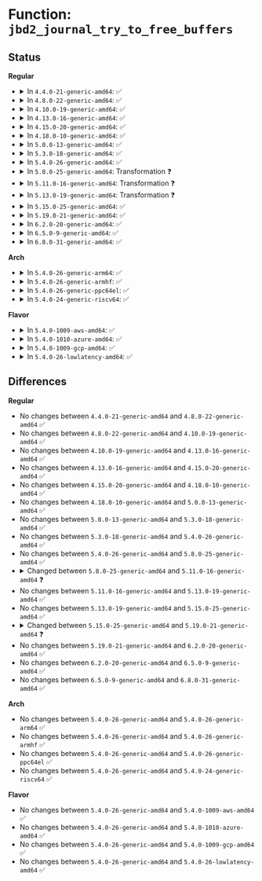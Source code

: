 # Function: <code>jbd2_journal_try_to_free_buffers</code>

## Status
<b>Regular</b>
<ul>
<li>
<details>
<summary>In <code>4.4.0-21-generic-amd64</code>: ✅</summary>

```c
int jbd2_journal_try_to_free_buffers(journal_t * journal, struct page * page, gfp_t gfp_mask)
```

```json
{
  "name": "jbd2_journal_try_to_free_buffers",
  "collision_type": "Unique Global",
  "inline_type": "No",
  "funcs": [
    {
      "addr": 18446744071581893008,
      "name": "jbd2_journal_try_to_free_buffers",
      "external": true,
      "loc": "fs/jbd2/transaction.c:1977",
      "file": "fs/jbd2/transaction.c",
      "inline": "seen, unknown",
      "caller_inline": [],
      "caller_func": [
        "fs/ext4/inode.c:ext4_releasepage",
        "fs/ext4/super.c:bdev_try_to_free_page"
      ]
    }
  ],
  "symbols": [
    {
      "addr": 18446744071581893008,
      "name": "jbd2_journal_try_to_free_buffers",
      "section": ".text",
      "bind": "STB_GLOBAL",
      "size": 259
    }
  ]
}
```
</details>
</li>
<li>
<details>
<summary>In <code>4.8.0-22-generic-amd64</code>: ✅</summary>

```c
int jbd2_journal_try_to_free_buffers(journal_t * journal, struct page * page, gfp_t gfp_mask)
```

```json
{
  "name": "jbd2_journal_try_to_free_buffers",
  "collision_type": "Unique Global",
  "inline_type": "No",
  "funcs": [
    {
      "addr": 18446744071582080544,
      "name": "jbd2_journal_try_to_free_buffers",
      "external": true,
      "loc": "fs/jbd2/transaction.c:1962",
      "file": "fs/jbd2/transaction.c",
      "inline": "seen, unknown",
      "caller_inline": [],
      "caller_func": [
        "fs/ext4/inode.c:ext4_releasepage",
        "fs/ext4/super.c:bdev_try_to_free_page"
      ]
    }
  ],
  "symbols": [
    {
      "addr": 18446744071582080544,
      "name": "jbd2_journal_try_to_free_buffers",
      "section": ".text",
      "bind": "STB_GLOBAL",
      "size": 267
    }
  ]
}
```
</details>
</li>
<li>
<details>
<summary>In <code>4.10.0-19-generic-amd64</code>: ✅</summary>

```c
int jbd2_journal_try_to_free_buffers(journal_t * journal, struct page * page, gfp_t gfp_mask)
```

```json
{
  "name": "jbd2_journal_try_to_free_buffers",
  "collision_type": "Unique Global",
  "inline_type": "No",
  "funcs": [
    {
      "addr": 18446744071582170640,
      "name": "jbd2_journal_try_to_free_buffers",
      "external": true,
      "loc": "fs/jbd2/transaction.c:1967",
      "file": "fs/jbd2/transaction.c",
      "inline": "seen, unknown",
      "caller_inline": [],
      "caller_func": [
        "fs/ext4/inode.c:ext4_releasepage",
        "fs/ext4/super.c:bdev_try_to_free_page"
      ]
    }
  ],
  "symbols": [
    {
      "addr": 18446744071582170640,
      "name": "jbd2_journal_try_to_free_buffers",
      "section": ".text",
      "bind": "STB_GLOBAL",
      "size": 267
    }
  ]
}
```
</details>
</li>
<li>
<details>
<summary>In <code>4.13.0-16-generic-amd64</code>: ✅</summary>

```c
int jbd2_journal_try_to_free_buffers(journal_t * journal, struct page * page, gfp_t gfp_mask)
```

```json
{
  "name": "jbd2_journal_try_to_free_buffers",
  "collision_type": "Unique Global",
  "inline_type": "No",
  "funcs": [
    {
      "addr": 18446744071582257168,
      "name": "jbd2_journal_try_to_free_buffers",
      "external": true,
      "loc": "fs/jbd2/transaction.c:1985",
      "file": "fs/jbd2/transaction.c",
      "inline": "seen, unknown",
      "caller_inline": [],
      "caller_func": [
        "fs/ext4/inode.c:ext4_releasepage",
        "fs/ext4/super.c:bdev_try_to_free_page"
      ]
    }
  ],
  "symbols": [
    {
      "addr": 18446744071582257168,
      "name": "jbd2_journal_try_to_free_buffers",
      "section": ".text",
      "bind": "STB_GLOBAL",
      "size": 270
    }
  ]
}
```
</details>
</li>
<li>
<details>
<summary>In <code>4.15.0-20-generic-amd64</code>: ✅</summary>

```c
int jbd2_journal_try_to_free_buffers(journal_t * journal, struct page * page, gfp_t gfp_mask)
```

```json
{
  "name": "jbd2_journal_try_to_free_buffers",
  "collision_type": "Unique Global",
  "inline_type": "No",
  "funcs": [
    {
      "addr": 18446744071582406192,
      "name": "jbd2_journal_try_to_free_buffers",
      "external": true,
      "loc": "fs/jbd2/transaction.c:1988",
      "file": "fs/jbd2/transaction.c",
      "inline": "seen, unknown",
      "caller_inline": [],
      "caller_func": [
        "fs/ext4/inode.c:ext4_releasepage",
        "fs/ext4/super.c:bdev_try_to_free_page"
      ]
    }
  ],
  "symbols": [
    {
      "addr": 18446744071582406192,
      "name": "jbd2_journal_try_to_free_buffers",
      "section": ".text",
      "bind": "STB_GLOBAL",
      "size": 270
    }
  ]
}
```
</details>
</li>
<li>
<details>
<summary>In <code>4.18.0-10-generic-amd64</code>: ✅</summary>

```c
int jbd2_journal_try_to_free_buffers(journal_t * journal, struct page * page, gfp_t gfp_mask)
```

```json
{
  "name": "jbd2_journal_try_to_free_buffers",
  "collision_type": "Unique Global",
  "inline_type": "No",
  "funcs": [
    {
      "addr": 18446744071582596512,
      "name": "jbd2_journal_try_to_free_buffers",
      "external": true,
      "loc": "fs/jbd2/transaction.c:1991",
      "file": "fs/jbd2/transaction.c",
      "inline": "seen, unknown",
      "caller_inline": [],
      "caller_func": [
        "fs/ext4/inode.c:ext4_releasepage",
        "fs/ext4/super.c:bdev_try_to_free_page"
      ]
    }
  ],
  "symbols": [
    {
      "addr": 18446744071582596512,
      "name": "jbd2_journal_try_to_free_buffers",
      "section": ".text",
      "bind": "STB_GLOBAL",
      "size": 275
    }
  ]
}
```
</details>
</li>
<li>
<details>
<summary>In <code>5.0.0-13-generic-amd64</code>: ✅</summary>

```c
int jbd2_journal_try_to_free_buffers(journal_t * journal, struct page * page, gfp_t gfp_mask)
```

```json
{
  "name": "jbd2_journal_try_to_free_buffers",
  "collision_type": "Unique Global",
  "inline_type": "No",
  "funcs": [
    {
      "addr": 18446744071582698176,
      "name": "jbd2_journal_try_to_free_buffers",
      "external": true,
      "loc": "fs/jbd2/transaction.c:2031",
      "file": "fs/jbd2/transaction.c",
      "inline": "seen, unknown",
      "caller_inline": [],
      "caller_func": [
        "fs/ext4/inode.c:ext4_releasepage",
        "fs/ext4/super.c:bdev_try_to_free_page"
      ]
    }
  ],
  "symbols": [
    {
      "addr": 18446744071582698176,
      "name": "jbd2_journal_try_to_free_buffers",
      "section": ".text",
      "bind": "STB_GLOBAL",
      "size": 275
    }
  ]
}
```
</details>
</li>
<li>
<details>
<summary>In <code>5.3.0-18-generic-amd64</code>: ✅</summary>

```c
int jbd2_journal_try_to_free_buffers(journal_t * journal, struct page * page, gfp_t gfp_mask)
```

```json
{
  "name": "jbd2_journal_try_to_free_buffers",
  "collision_type": "Unique Global",
  "inline_type": "No",
  "funcs": [
    {
      "addr": 18446744071582870816,
      "name": "jbd2_journal_try_to_free_buffers",
      "external": true,
      "loc": "fs/jbd2/transaction.c:2065",
      "file": "fs/jbd2/transaction.c",
      "inline": "seen, unknown",
      "caller_inline": [],
      "caller_func": [
        "fs/ext4/inode.c:ext4_releasepage",
        "fs/ext4/super.c:bdev_try_to_free_page"
      ]
    }
  ],
  "symbols": [
    {
      "addr": 18446744071582870816,
      "name": "jbd2_journal_try_to_free_buffers",
      "section": ".text",
      "bind": "STB_GLOBAL",
      "size": 275
    }
  ]
}
```
</details>
</li>
<li>
<details>
<summary>In <code>5.4.0-26-generic-amd64</code>: ✅</summary>

```c
int jbd2_journal_try_to_free_buffers(journal_t * journal, struct page * page, gfp_t gfp_mask)
```

```json
{
  "name": "jbd2_journal_try_to_free_buffers",
  "collision_type": "Unique Global",
  "inline_type": "No",
  "funcs": [
    {
      "addr": 18446744071582977552,
      "name": "jbd2_journal_try_to_free_buffers",
      "external": true,
      "loc": "fs/jbd2/transaction.c:2072",
      "file": "fs/jbd2/transaction.c",
      "inline": "seen, unknown",
      "caller_inline": [],
      "caller_func": [
        "fs/ext4/inode.c:ext4_releasepage",
        "fs/ext4/super.c:bdev_try_to_free_page"
      ]
    }
  ],
  "symbols": [
    {
      "addr": 18446744071582977552,
      "name": "jbd2_journal_try_to_free_buffers",
      "section": ".text",
      "bind": "STB_GLOBAL",
      "size": 275
    }
  ]
}
```
</details>
</li>
<li>
<details>
<summary>In <code>5.8.0-25-generic-amd64</code>: Transformation ❓</summary>

```c
int jbd2_journal_try_to_free_buffers(journal_t * journal, struct page * page, gfp_t gfp_mask)
```

```json
{
  "name": "jbd2_journal_try_to_free_buffers",
  "collision_type": "Unique Global",
  "inline_type": "No",
  "funcs": [
    {
      "addr": 0,
      "name": "jbd2_journal_try_to_free_buffers",
      "external": true,
      "loc": "fs/jbd2/transaction.c:2118",
      "file": "fs/jbd2/transaction.c",
      "inline": "seen, unknown",
      "caller_inline": [],
      "caller_func": [
        "fs/ext4/inode.c:ext4_releasepage",
        "fs/ext4/super.c:bdev_try_to_free_page"
      ]
    }
  ],
  "symbols": [
    {
      "addr": 18446744071583299567,
      "name": "jbd2_journal_try_to_free_buffers.cold",
      "section": ".text",
      "bind": "STB_LOCAL",
      "size": 24
    },
    {
      "addr": 18446744071583294128,
      "name": "jbd2_journal_try_to_free_buffers",
      "section": ".text",
      "bind": "STB_GLOBAL",
      "size": 337
    }
  ]
}
```
</details>
</li>
<li>
<details>
<summary>In <code>5.11.0-16-generic-amd64</code>: Transformation ❓</summary>

```c
int jbd2_journal_try_to_free_buffers(journal_t * journal, struct page * page)
```

```json
{
  "name": "jbd2_journal_try_to_free_buffers",
  "collision_type": "Unique Global",
  "inline_type": "No",
  "funcs": [
    {
      "addr": 0,
      "name": "jbd2_journal_try_to_free_buffers",
      "external": true,
      "loc": "fs/jbd2/transaction.c:2117",
      "file": "fs/jbd2/transaction.c",
      "inline": "seen, unknown",
      "caller_inline": [],
      "caller_func": [
        "fs/ext4/inode.c:ext4_releasepage",
        "fs/ext4/super.c:bdev_try_to_free_page"
      ]
    }
  ],
  "symbols": [
    {
      "addr": 18446744071591349139,
      "name": "jbd2_journal_try_to_free_buffers.cold",
      "section": ".text",
      "bind": "STB_LOCAL",
      "size": 24
    },
    {
      "addr": 18446744071583409488,
      "name": "jbd2_journal_try_to_free_buffers",
      "section": ".text",
      "bind": "STB_GLOBAL",
      "size": 337
    }
  ]
}
```
</details>
</li>
<li>
<details>
<summary>In <code>5.13.0-19-generic-amd64</code>: Transformation ❓</summary>

```c
int jbd2_journal_try_to_free_buffers(journal_t * journal, struct page * page)
```

```json
{
  "name": "jbd2_journal_try_to_free_buffers",
  "collision_type": "Unique Global",
  "inline_type": "No",
  "funcs": [
    {
      "addr": 0,
      "name": "jbd2_journal_try_to_free_buffers",
      "external": true,
      "loc": "fs/jbd2/transaction.c:2122",
      "file": "fs/jbd2/transaction.c",
      "inline": "seen, unknown",
      "caller_inline": [],
      "caller_func": [
        "fs/ext4/inode.c:ext4_releasepage",
        "fs/ext4/super.c:bdev_try_to_free_page"
      ]
    }
  ],
  "symbols": [
    {
      "addr": 18446744071591291928,
      "name": "jbd2_journal_try_to_free_buffers.cold",
      "section": ".text",
      "bind": "STB_LOCAL",
      "size": 24
    },
    {
      "addr": 18446744071583432176,
      "name": "jbd2_journal_try_to_free_buffers",
      "section": ".text",
      "bind": "STB_GLOBAL",
      "size": 337
    }
  ]
}
```
</details>
</li>
<li>
<details>
<summary>In <code>5.15.0-25-generic-amd64</code>: ✅</summary>

```c
int jbd2_journal_try_to_free_buffers(journal_t * journal, struct page * page)
```

```json
{
  "name": "jbd2_journal_try_to_free_buffers",
  "collision_type": "Unique Global",
  "inline_type": "No",
  "funcs": [
    {
      "addr": 18446744071583781552,
      "name": "jbd2_journal_try_to_free_buffers",
      "external": true,
      "loc": "fs/jbd2/transaction.c:2139",
      "file": "fs/jbd2/transaction.c",
      "inline": "seen, unknown",
      "caller_inline": [],
      "caller_func": [
        "fs/ext4/inode.c:ext4_releasepage"
      ]
    }
  ],
  "symbols": [
    {
      "addr": 18446744071583781552,
      "name": "jbd2_journal_try_to_free_buffers",
      "section": ".text",
      "bind": "STB_GLOBAL",
      "size": 276
    }
  ]
}
```
</details>
</li>
<li>
<details>
<summary>In <code>5.19.0-21-generic-amd64</code>: ✅</summary>

```c
bool jbd2_journal_try_to_free_buffers(journal_t * journal, struct folio * folio)
```

```json
{
  "name": "jbd2_journal_try_to_free_buffers",
  "collision_type": "Unique Global",
  "inline_type": "No",
  "funcs": [
    {
      "addr": 18446744071584345088,
      "name": "jbd2_journal_try_to_free_buffers",
      "external": true,
      "loc": "fs/jbd2/transaction.c:2158",
      "file": "fs/jbd2/transaction.c",
      "inline": "seen, unknown",
      "caller_inline": [],
      "caller_func": [
        "fs/ext4/inode.c:ext4_release_folio"
      ]
    }
  ],
  "symbols": [
    {
      "addr": 18446744071584345088,
      "name": "jbd2_journal_try_to_free_buffers",
      "section": ".text",
      "bind": "STB_GLOBAL",
      "size": 265
    }
  ]
}
```
</details>
</li>
<li>
<details>
<summary>In <code>6.2.0-20-generic-amd64</code>: ✅</summary>

```c
bool jbd2_journal_try_to_free_buffers(journal_t * journal, struct folio * folio)
```

```json
{
  "name": "jbd2_journal_try_to_free_buffers",
  "collision_type": "Unique Global",
  "inline_type": "No",
  "funcs": [
    {
      "addr": 18446744071584994752,
      "name": "jbd2_journal_try_to_free_buffers",
      "external": true,
      "loc": "fs/jbd2/transaction.c:2166",
      "file": "fs/jbd2/transaction.c",
      "inline": "seen, unknown",
      "caller_inline": [],
      "caller_func": [
        "fs/ext4/inode.c:ext4_release_folio"
      ]
    }
  ],
  "symbols": [
    {
      "addr": 18446744071584994752,
      "name": "jbd2_journal_try_to_free_buffers",
      "section": ".text",
      "bind": "STB_GLOBAL",
      "size": 294
    }
  ]
}
```
</details>
</li>
<li>
<details>
<summary>In <code>6.5.0-9-generic-amd64</code>: ✅</summary>

```c
bool jbd2_journal_try_to_free_buffers(journal_t * journal, struct folio * folio)
```

```json
{
  "name": "jbd2_journal_try_to_free_buffers",
  "collision_type": "Unique Global",
  "inline_type": "No",
  "funcs": [
    {
      "addr": 18446744071585222752,
      "name": "jbd2_journal_try_to_free_buffers",
      "external": true,
      "loc": "fs/jbd2/transaction.c:2136",
      "file": "fs/jbd2/transaction.c",
      "inline": "seen, unknown",
      "caller_inline": [],
      "caller_func": [
        "fs/ext4/inode.c:ext4_release_folio"
      ]
    }
  ],
  "symbols": [
    {
      "addr": 18446744071585222752,
      "name": "jbd2_journal_try_to_free_buffers",
      "section": ".text",
      "bind": "STB_GLOBAL",
      "size": 239
    }
  ]
}
```
</details>
</li>
<li>
<details>
<summary>In <code>6.8.0-31-generic-amd64</code>: ✅</summary>

```c
bool jbd2_journal_try_to_free_buffers(journal_t * journal, struct folio * folio)
```

```json
{
  "name": "jbd2_journal_try_to_free_buffers",
  "collision_type": "Unique Global",
  "inline_type": "No",
  "funcs": [
    {
      "addr": 18446744071585455696,
      "name": "jbd2_journal_try_to_free_buffers",
      "external": true,
      "loc": "fs/jbd2/transaction.c:2146",
      "file": "fs/jbd2/transaction.c",
      "inline": "seen, unknown",
      "caller_inline": [],
      "caller_func": [
        "fs/ext4/inode.c:ext4_release_folio"
      ]
    }
  ],
  "symbols": [
    {
      "addr": 18446744071585455696,
      "name": "jbd2_journal_try_to_free_buffers",
      "section": ".text",
      "bind": "STB_GLOBAL",
      "size": 239
    }
  ]
}
```
</details>
</li>
</ul>
<b>Arch</b>
<ul>
<li>
<details>
<summary>In <code>5.4.0-26-generic-arm64</code>: ✅</summary>

```c
int jbd2_journal_try_to_free_buffers(journal_t * journal, struct page * page, gfp_t gfp_mask)
```

```json
{
  "name": "jbd2_journal_try_to_free_buffers",
  "collision_type": "Unique Global",
  "inline_type": "No",
  "funcs": [
    {
      "addr": 18446603336494656360,
      "name": "jbd2_journal_try_to_free_buffers",
      "external": true,
      "loc": "fs/jbd2/transaction.c:2072",
      "file": "fs/jbd2/transaction.c",
      "inline": "seen, unknown",
      "caller_inline": [],
      "caller_func": [
        "fs/ext4/inode.c:ext4_releasepage",
        "fs/ext4/super.c:bdev_try_to_free_page"
      ]
    }
  ],
  "symbols": [
    {
      "addr": 18446603336494656360,
      "name": "jbd2_journal_try_to_free_buffers",
      "section": ".text",
      "bind": "STB_GLOBAL",
      "size": 456
    }
  ]
}
```
</details>
</li>
<li>
<details>
<summary>In <code>5.4.0-26-generic-armhf</code>: ✅</summary>

```c
int jbd2_journal_try_to_free_buffers(journal_t * journal, struct page * page, gfp_t gfp_mask)
```

```json
{
  "name": "jbd2_journal_try_to_free_buffers",
  "collision_type": "Unique Global",
  "inline_type": "No",
  "funcs": [
    {
      "addr": 3228099964,
      "name": "jbd2_journal_try_to_free_buffers",
      "external": true,
      "loc": "fs/jbd2/transaction.c:2072",
      "file": "fs/jbd2/transaction.c",
      "inline": "seen, unknown",
      "caller_inline": [],
      "caller_func": [
        "fs/ext4/inode.c:ext4_releasepage",
        "fs/ext4/super.c:bdev_try_to_free_page"
      ]
    }
  ],
  "symbols": [
    {
      "addr": 3228099964,
      "name": "jbd2_journal_try_to_free_buffers",
      "section": ".text",
      "bind": "STB_GLOBAL",
      "size": 460
    }
  ]
}
```
</details>
</li>
<li>
<details>
<summary>In <code>5.4.0-26-generic-ppc64el</code>: ✅</summary>

```c
int jbd2_journal_try_to_free_buffers(journal_t * journal, struct page * page, gfp_t gfp_mask)
```

```json
{
  "name": "jbd2_journal_try_to_free_buffers",
  "collision_type": "Unique Global",
  "inline_type": "No",
  "funcs": [
    {
      "addr": 13835058055288470112,
      "name": "jbd2_journal_try_to_free_buffers",
      "external": true,
      "loc": "fs/jbd2/transaction.c:2072",
      "file": "fs/jbd2/transaction.c",
      "inline": "seen, unknown",
      "caller_inline": [],
      "caller_func": [
        "fs/ext4/inode.c:ext4_releasepage",
        "fs/ext4/super.c:bdev_try_to_free_page"
      ]
    }
  ],
  "symbols": [
    {
      "addr": 13835058055288470112,
      "name": "jbd2_journal_try_to_free_buffers",
      "section": ".text",
      "bind": "STB_GLOBAL",
      "size": 608
    }
  ]
}
```
</details>
</li>
<li>
<details>
<summary>In <code>5.4.0-24-generic-riscv64</code>: ✅</summary>

```c
int jbd2_journal_try_to_free_buffers(journal_t * journal, struct page * page, gfp_t gfp_mask)
```

```json
{
  "name": "jbd2_journal_try_to_free_buffers",
  "collision_type": "Unique Global",
  "inline_type": "No",
  "funcs": [
    {
      "addr": 18446743936274021358,
      "name": "jbd2_journal_try_to_free_buffers",
      "external": true,
      "loc": "fs/jbd2/transaction.c:2072",
      "file": "fs/jbd2/transaction.c",
      "inline": "seen, unknown",
      "caller_inline": [],
      "caller_func": [
        "fs/ext4/inode.c:ext4_releasepage",
        "fs/ext4/super.c:bdev_try_to_free_page"
      ]
    }
  ],
  "symbols": [
    {
      "addr": 18446743936274021358,
      "name": "jbd2_journal_try_to_free_buffers",
      "section": ".text",
      "bind": "STB_GLOBAL",
      "size": 392
    }
  ]
}
```
</details>
</li>
</ul>
<b>Flavor</b>
<ul>
<li>
<details>
<summary>In <code>5.4.0-1009-aws-amd64</code>: ✅</summary>

```c
int jbd2_journal_try_to_free_buffers(journal_t * journal, struct page * page, gfp_t gfp_mask)
```

```json
{
  "name": "jbd2_journal_try_to_free_buffers",
  "collision_type": "Unique Global",
  "inline_type": "No",
  "funcs": [
    {
      "addr": 18446744071582946288,
      "name": "jbd2_journal_try_to_free_buffers",
      "external": true,
      "loc": "fs/jbd2/transaction.c:2072",
      "file": "fs/jbd2/transaction.c",
      "inline": "seen, unknown",
      "caller_inline": [],
      "caller_func": [
        "fs/ext4/inode.c:ext4_releasepage",
        "fs/ext4/super.c:bdev_try_to_free_page"
      ]
    }
  ],
  "symbols": [
    {
      "addr": 18446744071582946288,
      "name": "jbd2_journal_try_to_free_buffers",
      "section": ".text",
      "bind": "STB_GLOBAL",
      "size": 275
    }
  ]
}
```
</details>
</li>
<li>
<details>
<summary>In <code>5.4.0-1010-azure-amd64</code>: ✅</summary>

```c
int jbd2_journal_try_to_free_buffers(journal_t * journal, struct page * page, gfp_t gfp_mask)
```

```json
{
  "name": "jbd2_journal_try_to_free_buffers",
  "collision_type": "Unique Global",
  "inline_type": "No",
  "funcs": [
    {
      "addr": 18446744071582883440,
      "name": "jbd2_journal_try_to_free_buffers",
      "external": true,
      "loc": "fs/jbd2/transaction.c:2072",
      "file": "fs/jbd2/transaction.c",
      "inline": "seen, unknown",
      "caller_inline": [],
      "caller_func": [
        "fs/ext4/inode.c:ext4_releasepage",
        "fs/ext4/super.c:bdev_try_to_free_page"
      ]
    }
  ],
  "symbols": [
    {
      "addr": 18446744071582883440,
      "name": "jbd2_journal_try_to_free_buffers",
      "section": ".text",
      "bind": "STB_GLOBAL",
      "size": 275
    }
  ]
}
```
</details>
</li>
<li>
<details>
<summary>In <code>5.4.0-1009-gcp-amd64</code>: ✅</summary>

```c
int jbd2_journal_try_to_free_buffers(journal_t * journal, struct page * page, gfp_t gfp_mask)
```

```json
{
  "name": "jbd2_journal_try_to_free_buffers",
  "collision_type": "Unique Global",
  "inline_type": "No",
  "funcs": [
    {
      "addr": 18446744071582934896,
      "name": "jbd2_journal_try_to_free_buffers",
      "external": true,
      "loc": "fs/jbd2/transaction.c:2072",
      "file": "fs/jbd2/transaction.c",
      "inline": "seen, unknown",
      "caller_inline": [],
      "caller_func": [
        "fs/ext4/inode.c:ext4_releasepage",
        "fs/ext4/super.c:bdev_try_to_free_page"
      ]
    }
  ],
  "symbols": [
    {
      "addr": 18446744071582934896,
      "name": "jbd2_journal_try_to_free_buffers",
      "section": ".text",
      "bind": "STB_GLOBAL",
      "size": 275
    }
  ]
}
```
</details>
</li>
<li>
<details>
<summary>In <code>5.4.0-26-lowlatency-amd64</code>: ✅</summary>

```c
int jbd2_journal_try_to_free_buffers(journal_t * journal, struct page * page, gfp_t gfp_mask)
```

```json
{
  "name": "jbd2_journal_try_to_free_buffers",
  "collision_type": "Unique Global",
  "inline_type": "No",
  "funcs": [
    {
      "addr": 18446744071583022288,
      "name": "jbd2_journal_try_to_free_buffers",
      "external": true,
      "loc": "fs/jbd2/transaction.c:2072",
      "file": "fs/jbd2/transaction.c",
      "inline": "seen, unknown",
      "caller_inline": [],
      "caller_func": [
        "fs/ext4/inode.c:ext4_releasepage",
        "fs/ext4/super.c:bdev_try_to_free_page"
      ]
    }
  ],
  "symbols": [
    {
      "addr": 18446744071583022288,
      "name": "jbd2_journal_try_to_free_buffers",
      "section": ".text",
      "bind": "STB_GLOBAL",
      "size": 332
    }
  ]
}
```
</details>
</li>
</ul>

## Differences
<b>Regular</b>
<ul>
<li>
No changes between <code>4.4.0-21-generic-amd64</code> and <code>4.8.0-22-generic-amd64</code> ✅
</li>
<li>
No changes between <code>4.8.0-22-generic-amd64</code> and <code>4.10.0-19-generic-amd64</code> ✅
</li>
<li>
No changes between <code>4.10.0-19-generic-amd64</code> and <code>4.13.0-16-generic-amd64</code> ✅
</li>
<li>
No changes between <code>4.13.0-16-generic-amd64</code> and <code>4.15.0-20-generic-amd64</code> ✅
</li>
<li>
No changes between <code>4.15.0-20-generic-amd64</code> and <code>4.18.0-10-generic-amd64</code> ✅
</li>
<li>
No changes between <code>4.18.0-10-generic-amd64</code> and <code>5.0.0-13-generic-amd64</code> ✅
</li>
<li>
No changes between <code>5.0.0-13-generic-amd64</code> and <code>5.3.0-18-generic-amd64</code> ✅
</li>
<li>
No changes between <code>5.3.0-18-generic-amd64</code> and <code>5.4.0-26-generic-amd64</code> ✅
</li>
<li>
No changes between <code>5.4.0-26-generic-amd64</code> and <code>5.8.0-25-generic-amd64</code> ✅
</li>
<li>
<details>
<summary>Changed between <code>5.8.0-25-generic-amd64</code> and <code>5.11.0-16-generic-amd64</code> ❓</summary>
<ul>
<li>
<b>Param removed. </b>
<code>gfp_t gfp_mask</code>
</li>
</ul>
</details>
</li>
<li>
No changes between <code>5.11.0-16-generic-amd64</code> and <code>5.13.0-19-generic-amd64</code> ✅
</li>
<li>
No changes between <code>5.13.0-19-generic-amd64</code> and <code>5.15.0-25-generic-amd64</code> ✅
</li>
<li>
<details>
<summary>Changed between <code>5.15.0-25-generic-amd64</code> and <code>5.19.0-21-generic-amd64</code> ❓</summary>
<ul>
<li>
<b>Param added. </b>
<code>struct folio * folio</code>
</li>
<li>
<b>Param removed. </b>
<code>struct page * page</code>
</li>
<li>
<b>Return type changed. </b>
<code>int</code> ➡️ <code>bool</code>
</li>
</ul>
</details>
</li>
<li>
No changes between <code>5.19.0-21-generic-amd64</code> and <code>6.2.0-20-generic-amd64</code> ✅
</li>
<li>
No changes between <code>6.2.0-20-generic-amd64</code> and <code>6.5.0-9-generic-amd64</code> ✅
</li>
<li>
No changes between <code>6.5.0-9-generic-amd64</code> and <code>6.8.0-31-generic-amd64</code> ✅
</li>
</ul>
<b>Arch</b>
<ul>
<li>
No changes between <code>5.4.0-26-generic-amd64</code> and <code>5.4.0-26-generic-arm64</code> ✅
</li>
<li>
No changes between <code>5.4.0-26-generic-amd64</code> and <code>5.4.0-26-generic-armhf</code> ✅
</li>
<li>
No changes between <code>5.4.0-26-generic-amd64</code> and <code>5.4.0-26-generic-ppc64el</code> ✅
</li>
<li>
No changes between <code>5.4.0-26-generic-amd64</code> and <code>5.4.0-24-generic-riscv64</code> ✅
</li>
</ul>
<b>Flavor</b>
<ul>
<li>
No changes between <code>5.4.0-26-generic-amd64</code> and <code>5.4.0-1009-aws-amd64</code> ✅
</li>
<li>
No changes between <code>5.4.0-26-generic-amd64</code> and <code>5.4.0-1010-azure-amd64</code> ✅
</li>
<li>
No changes between <code>5.4.0-26-generic-amd64</code> and <code>5.4.0-1009-gcp-amd64</code> ✅
</li>
<li>
No changes between <code>5.4.0-26-generic-amd64</code> and <code>5.4.0-26-lowlatency-amd64</code> ✅
</li>
</ul>
